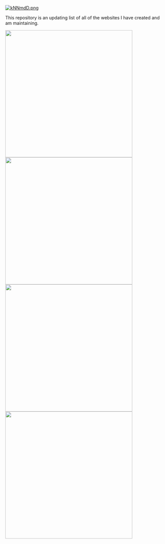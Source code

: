 [![kNNmdD.png](https://user-images.githubusercontent.com/96705270/169420742-2c06ddff-bb4e-4114-a8b2-13a05f4065de.png)](https://user-images.githubusercontent.com/96705270/169420742-2c06ddff-bb4e-4114-a8b2-13a05f4065de.png)


This repository is an updating list of all of the websites I have created and am maintaining.





<img src="https://user-images.githubusercontent.com/96705270/168736945-afd1af13-f9ed-4229-8948-9777ed9f1aa5.png" width="400" /> <img src="https://user-images.githubusercontent.com/96705270/168736949-2932c1d8-6a79-443f-8295-6be9d0b6d5ab.png" width="400" /> <img src="https://user-images.githubusercontent.com/96705270/168736953-9e34d3c5-fb8c-438c-9b2e-3574474baeeb.png" width="400" /> <img src="https://user-images.githubusercontent.com/96705270/168736960-c096a1ac-ff7c-4a84-9bdf-521557471fe5.png" width="400" />


